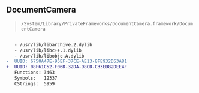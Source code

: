 ## DocumentCamera

> `/System/Library/PrivateFrameworks/DocumentCamera.framework/DocumentCamera`

```diff

   - /usr/lib/libarchive.2.dylib
   - /usr/lib/libc++.1.dylib
   - /usr/lib/libobjc.A.dylib
-  UUID: 6750A47E-95EF-37CE-AE13-8FE932D53A81
+  UUID: 08F61C52-F06D-32DA-98CD-C33ED82DEE4F
   Functions: 3463
   Symbols:   12337
   CStrings:  5959

```
